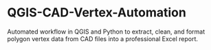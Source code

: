 # QGIS-CAD-Vertex-Automation
Automated workflow in QGIS and Python to extract, clean, and format polygon vertex data from CAD files into a professional Excel report.

